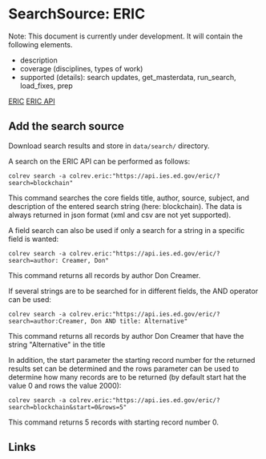 # SearchSource: ERIC

Note: This document is currently under development. It will contain the following elements.

- description
- coverage (disciplines, types of work)
- supported (details): search updates, get_masterdata, run_search, load_fixes, prep

[ERIC](https://eric.ed.gov/)
[ERIC API](https://eric.ed.gov/?api)

## Add the search source

Download search results and store in `data/search/` directory.

A search on the ERIC API can be performed as follows:

```
colrev search -a colrev.eric:"https://api.ies.ed.gov/eric/?search=blockchain"
```
This command searches the core fields title, author, source, subject, and description of the entered search string (here: blockchain). The data is always returned in json format (xml and csv are not yet supported).

A field search can also be used if only a search for a string in a specific field is wanted:

```
colrev search -a colrev.eric:"https://api.ies.ed.gov/eric/?search=author: Creamer, Don"

```
This command returns all records by author Don Creamer.

If several strings are to be searched for in different fields, the AND operator can be used:

```
colrev search -a colrev.eric:"https://api.ies.ed.gov/eric/?search=author:Creamer, Don AND title: Alternative"

```
This command returns all records by author Don Creamer that have the string "Alternative" in the title

In addition, the start parameter the starting record number for the returned results set can be determined and the rows parameter can be used to determine how many records are to be returned (by default start hat the value 0 and rows the value 2000):

```
colrev search -a colrev.eric:"https://api.ies.ed.gov/eric/?search=blockchain&start=0&rows=5"

```

This command returns 5 records with starting record number 0.

## Links
